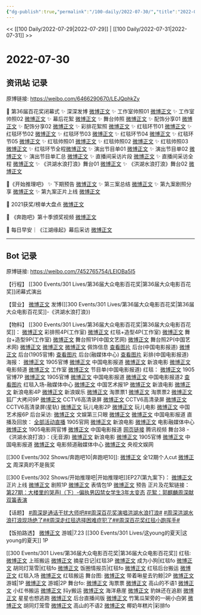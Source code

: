 ```yaml
---
{"dg-publish":true,"permalink":"/100-daily/2022-07-30/","title":"2022-07-30"}
---
```



<< [[100 Daily/2022-07-29\|2022-07-29]] | [[100 Daily/2022-07-31\|2022-07-31]] >>

# 2022-07-30

## 资讯站 记录

原博链接: https://weibo.com/6466290670/LEJQphkZy

🌟 第36届百花奖闭幕式
✨ 深深发博 [微博正文](https://m.weibo.cn/6466290670/4797070424940462)
✨ 工作室帅照01 [微博正文](https://m.weibo.cn/6466290670/4797022312596884)
✨ 工作室帅照02 [微博正文](https://m.weibo.cn/6466290670/4797070920389534)
✨ 幕后花絮 [微博正文](https://m.weibo.cn/6466290670/4796988710720544)
✨ 舞台帅照 [微博正文](https://m.weibo.cn/6466290670/4797045472499582)
✨ 配饰分享01 [微博正文](https://m.weibo.cn/6466290670/4797099101915974)
✨ 配饰分享02 [微博正文](https://m.weibo.cn/6466290670/4797074988078351)
✨ 彩排花絮照 [微博正文](https://m.weibo.cn/6466290670/4796941794018401)
✨ 红毯环节01 [微博正文](https://m.weibo.cn/6466290670/4796985528026669)
✨ 红毯环节02 [微博正文](https://m.weibo.cn/6466290670/4796988203210514)
✨ 红毯环节03 [微博正文](https://m.weibo.cn/6466290670/4796997078358088)
✨ 红毯环节04 [微博正文](https://m.weibo.cn/6466290670/4796997183477941)
✨ 红毯环节05 [微博正文](https://m.weibo.cn/6466290670/4797007304330234)
✨ 红毯帅照01 [微博正文](https://m.weibo.cn/6466290670/4796997569090381)
✨ 红毯帅照02 [微博正文](https://m.weibo.cn/6466290670/4796998144494808)
✨ 红毯帅照03 [微博正文](https://m.weibo.cn/6466290670/4796998915984917)
✨ 红毯环节全程[微博正文](https://m.weibo.cn/6466290670/4797028213724020)
✨ 演出节目单01 [微博正文](https://m.weibo.cn/6466290670/4796925637037628)
✨ 演出节目单02 [微博正文](https://m.weibo.cn/6466290670/4796928779619846)
✨ 演出节目单汇总 [微博正文](https://m.weibo.cn/6466290670/4796987587166559)
✨ 直播间采访片段 [微博正文](https://m.weibo.cn/6466290670/4797084869595771)
✨ 直播间采访全程 [微博正文](https://m.weibo.cn/6466290670/4797085657864936)
✨ 《洪湖水浪打浪》舞台01 [微博正文](https://m.weibo.cn/6466290670/4797046072545103)
✨ 《洪湖水浪打浪》舞台02 [微博正文](https://m.weibo.cn/6466290670/4797055937549222)

🌟《开始推理吧》
✨ 下期预告 [微博正文](https://m.weibo.cn/6466290670/4797011620793047)
✨ 第三案总结 [微博正文](https://m.weibo.cn/6466290670/4796911040600670)
✨ 第九案剧照分享 [微博正文](https://m.weibo.cn/6466290670/4796901360404706)
✨ 第九案正片上线 [微博正文](https://m.weibo.cn/6466290670/4796986265961642)

🌟 2021获奖/榜单大盘点 [微博正文](https://m.weibo.cn/6466290670/4796926891921678)

🌟 《奔跑吧》第十季颁奖视频 [微博正文](https://m.weibo.cn/6466290670/4796913692704844)

🌟 每日早安｜《江湖缘起》幕后采访 [微博正文](https://m.weibo.cn/6466290670/4796840694514089)

---
## Bot 记录

原博链接: https://weibo.com/7452765754/LEIOBa5I5

【行程】
[[300 Events/301 Lives/第36届大众电影百花奖\|第36届大众电影百花奖]]闭幕式演出

【营业】
[微博正文](https://m.weibo.cn/1736988591/4797068671716696) 发博([[300 Events/301 Lives/第36届大众电影百花奖\|第36届大众电影百花奖]]-《洪湖水浪打浪》)

【物料】
[[300 Events/301 Lives/第36届大众电影百花奖\|第36届大众电影百花奖]]：
[微博正文](https://m.weibo.cn/7478855230/4796938585377101) 彩排照4P(工作室)
[微博正文](https://m.weibo.cn/7478855230/4797017236176911) 红毯+造型4P(工作室)
[微博正文](https://m.weibo.cn/7478855230/4797068948016885) 舞台+造型9P(工作室)
[微博正文](https://m.weibo.cn/3171364240/4797041706278162) 舞台照1P(中国文艺网)
[微博正文](https://m.weibo.cn/1943724947/4797069145670049) 舞台照2P(中国艺术网)
[微博正文](https://m.weibo.cn/2560912387/4797029663905548) [微博正文](https://m.weibo.cn/2279650092/4797058797801052) [微博正文](https://m.weibo.cn/2090537982/4797080465838002) 佩饰信息
[查看图片](https://wx4.sinaimg.cn/large/0088n2Pggy1h4p7mgsnh7j30u01hdwix.jpg) 后台(中国电影报道)
[微博正文](https://weibo.com/1635270132/LEH2Qzz5o) 后台(1905官博)
[查看图片](https://wx2.sinaimg.cn/large/0088n2Pggy1h4p7nc8y2wj30u01hd0xc.jpg) 后台(融媒体中心)
[查看图片](https://wx2.sinaimg.cn/large/0088n2Pggy1h4p7lqtlbjj30u01hdgps.jpg) 彩排(中国电影报道)
海报：
[微博正文](https://weibo.com/1635270132/LEFthxpxy) 1905官博
[微博正文](https://m.weibo.cn/1261788454/4796925397960588) 中国电影报道
[微博正文](https://m.weibo.cn/1623886424/4796925399008993) 新浪电影
[微博正文](https://m.weibo.cn/2789616391/4796925402156387) 电影频道
[微博正文](https://m.weibo.cn/7478855230/4796926627418040) 工作室
[微博正文](https://m.weibo.cn/1261788454/4796966078515037) 节目单(中国电影报道)
红毯：
[微博正文](https://m.weibo.cn/1635270132/4796993068859961) 1905官博7P
[微博正文](https://weibo.com/1635270132/LEHvgmpC8) 1905官博
[微博正文](https://m.weibo.cn/1261788454/4796992063277888) 中国电影报道
[微博正文](https://m.weibo.cn/1261788454/4796998550554690) 中国电影报道2
[查看图片](https://wx1.sinaimg.cn/large/0088n2Pggy1h4p7myd8xjj30u01hddkf.jpg) 红毯入场-融媒体中心
[微博正文](https://m.weibo.cn/1943724947/4797016062825523) 中国艺术报1P
[微博正文](https://m.weibo.cn/1623886424/4796982437348205) 新浪电影
[微博正文](https://m.weibo.cn/1623886424/4796993572700606) 新浪电影4P
[微博正文](https://m.weibo.cn/1642591402/4796987968324505) 新浪娱乐
[微博正文](https://m.weibo.cn/2095820504/4796984106159754) 淘票票1
[微博正文](https://m.weibo.cn/2095820504/4797003387110958) 淘票票2
[微博正文](https://m.weibo.cn/6525010965/4796992573674129) 狐厂大拷问9P
[微博正文](https://m.weibo.cn/1886903325/4796994440923234) CCTV6高清录屏
[微博正文](https://m.weibo.cn/6205938759/4796996714499049) CCTV6高清录屏
[微博正文](https://m.weibo.cn/6466290670/4797028213724020) CCTV6高清录屏(星轨)
[微博正文](https://m.weibo.cn/2547827413/4796981728510525) 玩儿电影2P
[微博正文](https://m.weibo.cn/2547827413/4796982876964696) 玩儿电影
[微博正文](https://m.weibo.cn/1943724947/4797085344334227) 中国艺术报6P
后台采访:
[微博正文](https://m.weibo.cn/1371117067/4797071166542396) 文娱第三只眼
[微博正文](https://m.weibo.cn/1261788454/4797081908677412) [微博正文](https://m.weibo.cn/1261788454/4797085746725438) 中国电影报道
直播及回放：
[全部活动直播](https://weibo.cn/sinaurl?u=https%3A%2F%2Fm.1905.com%2Fm%2Fapp%2Frmtzb%2F) 1905官网
[微博正文](https://m.weibo.cn/1623886424/4796975884534402) 新浪电影
[微博正文](https://m.weibo.cn/6495544869/4796849569924254) 电影融媒体中心
[微博正文](https://m.weibo.cn/1635270132/4796857589433788) 1905电影网官博
[微博正文](https://m.weibo.cn/1261788454/4796855298818822) 中国电影报道
[网页链接](https://weibo.cn/sinaurl?u=https%3A%2F%2Fv.qq.com%2Flive%2Fp%2Fnewtopic%2F144549%2Findex_h5.html%3Fdata_key%3DSU04R2F6VlRwb2htUm14R09fRFZQZysx%26version%3D2%26url_from%3Dshare%26second_share%3D0%26share_from%3Dcopy) 腾讯视频
舞台38 -《洪湖水浪打浪》：(无音源)
[微博正文](https://m.weibo.cn/1623886424/4797054071079019) 新浪电影
[微博正文](https://m.weibo.cn/1635270132/4797059024293121) 1905官博
[微博正文](https://m.weibo.cn/1261788454/4797058194082460) 中国电影报道
[微博正文](https://weibo.com/6495544869/LENqsrUZL) 电影频道融媒体中心
[微博正文](https://m.weibo.cn/7735105675/4797629793306957) 央视文娱网

[[300 Events/302 Shows/奔跑吧10\|奔跑吧10]]:
[微博正文](https://m.weibo.cn/1371117067/4796729368514978) 全12期个人cut
[微博正文](https://m.weibo.cn/5242381821/4796903257279805) 周深真的不是我奖

[[300 Events/302 Shows/开始推理吧\|开始推理吧]]EP27(第九案下)：
[微博正文](https://m.weibo.cn/2162247381/4796984361489432) 正片上线
[微博正文](https://m.weibo.cn/2162247381/4796900244456823) 剧照1P
[微博正文](https://m.weibo.cn/2162247381/4796915356796675) 表情包1P
[微博正文](https://m.weibo.cn/2162247381/4797008454616886) 预告
正片及花絮链接：
[第27期：大楼里的哭声Ⅰ（下）-偏执男囚禁女学生3年太变态](https://weibo.cn/sinaurl?u=http%3A%2F%2Fm.v.qq.com%2Fplay.html%3Fvid%3Dj0043c1h71l%26ptag%3D887)
[花絮：郭麒麟周深献双簧表演](https://weibo.cn/sinaurl?u=http%3A%2F%2Fm.v.qq.com%2Fplay%2Fplay.html%3Fvid%3Dw0043q4320m%26playtime%3D00%3A08%26url_from%3Dshare%26second_share%3D0%26share_from%3Dcopy)

【话题】
[#周深是通话干扰大师吧#](https://s.weibo.com/weibo?q=%23%E5%91%A8%E6%B7%B1%E6%98%AF%E9%80%9A%E8%AF%9D%E5%B9%B2%E6%89%B0%E5%A4%A7%E5%B8%88%E5%90%A7%23)[#周深百花奖演唱洪湖水浪打浪#](https://s.weibo.com/weibo?q=%23%E5%91%A8%E6%B7%B1%E7%99%BE%E8%8A%B1%E5%A5%96%E6%BC%94%E5%94%B1%E6%B4%AA%E6%B9%96%E6%B0%B4%E6%B5%AA%E6%89%93%E6%B5%AA%23) [#周深洪湖水浪打浪现场绝了#](https://s.weibo.com/weibo?q=%23%E5%91%A8%E6%B7%B1%E6%B4%AA%E6%B9%96%E6%B0%B4%E6%B5%AA%E6%89%93%E6%B5%AA%E7%8E%B0%E5%9C%BA%E7%BB%9D%E4%BA%86%23)[#周深走红毯选择困难症犯了#](https://s.weibo.com/weibo?q=%23%E5%91%A8%E6%B7%B1%E8%B5%B0%E7%BA%A2%E6%AF%AF%E9%80%89%E6%8B%A9%E5%9B%B0%E9%9A%BE%E7%97%87%E7%8A%AF%E4%BA%86%23)[#周深百花奖红毯小跑挥手#](https://s.weibo.com/weibo?q=%23%E5%91%A8%E6%B7%B1%E7%99%BE%E8%8A%B1%E5%A5%96%E7%BA%A2%E6%AF%AF%E5%B0%8F%E8%B7%91%E6%8C%A5%E6%89%8B%23)

【饭拍路透】
[微博正文](https://m.weibo.cn/1801743981/4796753788535639) 游城|7.23 [[300 Events/301 Lives/这young的夏天\|这young的夏天]] 1P

[[300 Events/301 Lives/第36届大众电影百花奖\|第36届大众电影百花奖]]
红毯:
[微博正文](https://m.weibo.cn/5122158435/4797071120405090) 上班搬运
[微博正文](https://m.weibo.cn/6859101100/4796995544028554) 摘星日记|红毯3P
[微博正文](https://m.weibo.cn/6220573709/4796988874821156) 成为小狗|红毯fo
[微博正文](https://m.weibo.cn/5352964966/4797015277443117) 胡同灯笼雪|红毯fo
[微博正文](https://m.weibo.cn/5927465467/4796985670894207) 饭圈情报员|红毯fo
[微博正文](https://m.weibo.cn/5122158435/4797004624168990) 红毯后台搬运
[微博正文](https://m.weibo.cn/6433509682/4796985053283812) 红毯入场
[微博正文](https://m.weibo.cn/6433509682/4796999997588443) 红毯搬运
舞台图:
[微博正文](https://m.weibo.cn/3246571812/4797047994322235) 带着啾星去钓鲸|2P
[微博正文](https://m.weibo.cn/1801743981/4797050208650225) 游城|1P
[微博正文](https://m.weibo.cn/1801743981/4797081078205726) 游城|2P
舞台fo:
[微博正文](https://m.weibo.cn/2095820504/4797043279402147) 淘票票
[微博正文](https://m.weibo.cn/7433526227/4797043837764344) 高山的不语1
[微博正文](https://m.weibo.cn/6433509682/4797045053851342) 小红书搬运
[微博正文](https://m.weibo.cn/5122158435/4797043581131669) 抖y搬运
[微博正文](https://m.weibo.cn/5133613761/4797046642451258) 海洋悬崖
[微博正文](https://m.weibo.cn/5014416976/4797047704125701) 豹妹还在追剧
[微博正文](https://m.weibo.cn/5219918112/4797045308660447) 星星也想逃跑
[微博正文](https://m.weibo.cn/1786590437/4797040452179618) 后台直播间版
[微博正文](https://m.weibo.cn/6606737749/4797070647493358) 竹篱瓜架旁的一碗小白粥
[微博正文](https://m.weibo.cn/5352964966/4797079106617601) 胡同灯笼雪
[微博正文](https://m.weibo.cn/7433526227/4797071741947531) 高山的不语2
[微博正文](https://m.weibo.cn/6095834450/4797067422074247) 椰奶年糕片|彩排fo
